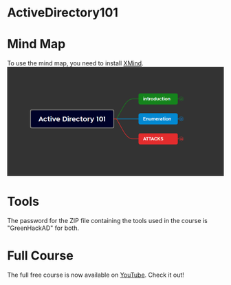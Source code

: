 # ActiveDirectory101

# Mind Map
To use the mind map, you need to install [XMind](https://xmind.app/download/).  
![Mind Map ](https://github.com/Palehab/ActiveDirectory101/blob/main/MindMap.png)


# Tools
The password for the ZIP file containing the tools used in the course is "GreenHackAD" for both.

# Full Course
The full free course is now available on [YouTube](https://www.youtube.com/). Check it out!
